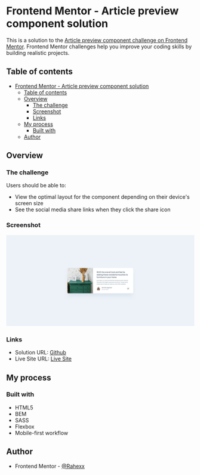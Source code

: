 # Frontend Mentor - Article preview component solution

This is a solution to the [Article preview component challenge on Frontend Mentor](https://www.frontendmentor.io/challenges/article-preview-component-dYBN_pYFT). Frontend Mentor challenges help you improve your coding skills by building realistic projects.

## Table of contents

- [Frontend Mentor - Article preview component solution](#frontend-mentor---article-preview-component-solution)
  - [Table of contents](#table-of-contents)
  - [Overview](#overview)
    - [The challenge](#the-challenge)
    - [Screenshot](#screenshot)
    - [Links](#links)
  - [My process](#my-process)
    - [Built with](#built-with)
  - [Author](#author)

## Overview

### The challenge

Users should be able to:

- View the optimal layout for the component depending on their device's screen size
- See the social media share links when they click the share icon

### Screenshot

![](./screenshot.png)

### Links

- Solution URL: [Github](https://github.com/Rahexx/ArticlePreviewComponent)
- Live Site URL: [Live Site](https://rahexx.github.io/ArticlePreviewComponent/)

## My process

### Built with

- HTML5
- BEM
- SASS
- Flexbox
- Mobile-first workflow

## Author

- Frontend Mentor - [@Rahexx](https://www.frontendmentor.io/profile/Rahexx)
